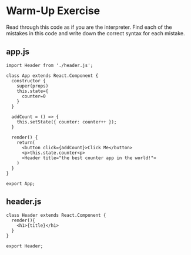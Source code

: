 # Warm-Up Exercise

Read through this code as if you are the interpreter. Find each of the mistakes in this code and write down the correct syntax for each mistake.

## app.js

```
import Header from './header.js';

class App extends React.Component {
  constructor {
    super(props)
    this.state={
      counter=0
    }
  }

  addCount = () => {
    this.setState({ counter: counter++ });
  }

  render() {
    return(
      <button click={addCount}>Click Me</button>
      <p>this.state.counter<p>
      <Header title="the best counter app in the world!">
    )
  }
}

export App;
```

## header.js

```
class Header extends React.Component {
  render(){
    <h1>{title}</h1>
  }
}

export Header;
```
